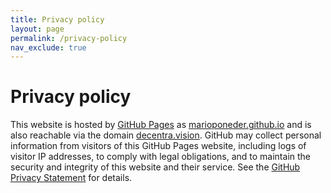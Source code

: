 ```yaml
---
title: Privacy policy
layout: page
permalink: /privacy-policy
nav_exclude: true
---
```


# Privacy policy

This website is hosted by [GitHub Pages](https://pages.github.com) as [marioponeder.github.io](https://marioponeder.github.io) and is also reachable via the domain [decentra.vision](https://decentra.vision). GitHub may collect personal information from visitors of this GitHub Pages website, including logs of visitor IP addresses, to comply with legal obligations, and to maintain the security and integrity of this website and their service. See the [GitHub Privacy Statement](https://docs.github.com/site-policy/privacy-policies/github-privacy-statement) for details.

